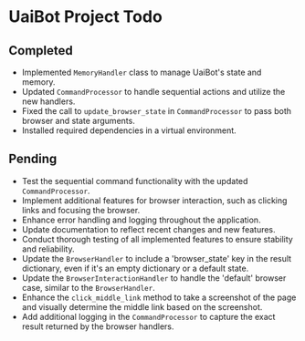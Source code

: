 # UaiBot Project Todo

## Completed
- Implemented `MemoryHandler` class to manage UaiBot's state and memory.
- Updated `CommandProcessor` to handle sequential actions and utilize the new handlers.
- Fixed the call to `update_browser_state` in `CommandProcessor` to pass both browser and state arguments.
- Installed required dependencies in a virtual environment.

## Pending
- Test the sequential command functionality with the updated `CommandProcessor`.
- Implement additional features for browser interaction, such as clicking links and focusing the browser.
- Enhance error handling and logging throughout the application.
- Update documentation to reflect recent changes and new features.
- Conduct thorough testing of all implemented features to ensure stability and reliability.
- Update the `BrowserHandler` to include a 'browser_state' key in the result dictionary, even if it's an empty dictionary or a default state.
- Update the `BrowserInteractionHandler` to handle the 'default' browser case, similar to the `BrowserHandler`.
- Enhance the `click_middle_link` method to take a screenshot of the page and visually determine the middle link based on the screenshot.
- Add additional logging in the `CommandProcessor` to capture the exact result returned by the browser handlers. 